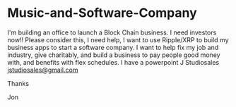 # Music-and-Software-Company
I'm building an office to launch a Block Chain business. I need investors now!!
Please consider this, I need help, I want to use Ripple/XRP to build my business apps to start a software company.
I want to help fix my job and industry, give charitably, and build a business to pay people good money with, and benefits with flex schedules. 
I have a powerpoint
J Studiosales
jstudiosales@gmail.com

Thanks

Jon
